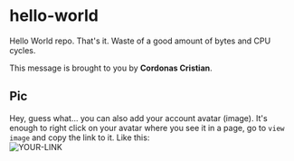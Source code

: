 # hello-world

Hello World repo. That's it. Waste of a good amount of bytes and CPU cycles.

This message is brought to you by **Cordonas Cristian**.

## Pic

Hey, guess what... you can also add your account avatar (image). It's enough to right click on your avatar where you see it in a page, go to `view image` and copy the link to it.
Like this:  
![YOUR-LINK](https://avatars2.githubusercontent.com/u/7242607?s=60&v=4)
